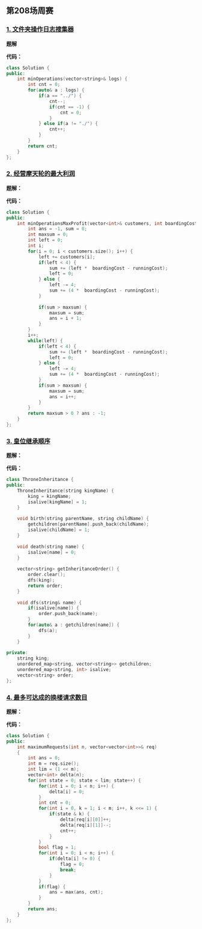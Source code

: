 ## 第208场周赛

### [1. 文件夹操作日志搜集器](https://leetcode-cn.com/contest/weekly-contest-208/problems/crawler-log-folder/)

**题解**



**代码：**

```c++
class Solution {
public:
    int minOperations(vector<string>& logs) {
        int cnt = 0;
        for(auto& a : logs) {
            if(a == "../") {
                cnt--;
                if(cnt == -1) {
                    cnt = 0;
                }
            } else if(a != "./") {
                cnt++;
            }
        }
        return cnt;
    }
};
```

### [2. 经营摩天轮的最大利润](https://leetcode-cn.com/contest/weekly-contest-208/problems/maximum-profit-of-operating-a-centennial-wheel/)

**题解：**



**代码：**

```c++
class Solution {
public:
    int minOperationsMaxProfit(vector<int>& customers, int boardingCost, int runningCost) {
        int ans = -1, sum = 0;
        int maxsum = 0;
        int left = 0;
        int i;
        for(i = 0; i < customers.size(); i++) {
            left += customers[i];
            if(left < 4) {
                sum += (left *  boardingCost - runningCost);
                left = 0;
            } else {
                left -= 4;
                sum += (4 *  boardingCost - runningCost);
            }
            
            if(sum > maxsum) {
                maxsum = sum;
                ans = i + 1;
            }
        }
        i++;
        while(left) {
            if(left < 4) {
                sum += (left *  boardingCost - runningCost);
                left = 0;
            } else {
                left -= 4;
                sum += (4 *  boardingCost - runningCost);
            }
            if(sum > maxsum) {
                maxsum = sum;
                ans = i++;
            }
        }
        return maxsum > 0 ? ans : -1;
    }
};
```

### [3. 皇位继承顺序](https://leetcode-cn.com/contest/weekly-contest-208/problems/throne-inheritance/)

**题解：**

**代码：**

```c++
class ThroneInheritance {
public:
    ThroneInheritance(string kingName) {
        king = kingName;
        isalive[kingName] = 1;
    }
    
    void birth(string parentName, string childName) {
        getchildren[parentName].push_back(childName);
        isalive[childName] = 1;
    }
    
    void death(string name) {
        isalive[name] = 0;
    }
    
    vector<string> getInheritanceOrder() {
        order.clear();
        dfs(king);
        return order;
    }
    
    void dfs(string& name) {
        if(isalive[name]) {
            order.push_back(name);
        }
        for(auto& a : getchildren[name]) {
            dfs(a);
        }
    }
    
private:
    string king;
    unordered_map<string, vector<string>> getchildren;
    unordered_map<string, int> isalive;
    vector<string> order;
};
```

### [4. 最多可达成的换楼请求数目](https://leetcode-cn.com/contest/weekly-contest-208/problems/maximum-number-of-achievable-transfer-requests/)

**题解：**



**代码：**

```c++
class Solution {
public:
    int maximumRequests(int n, vector<vector<int>>& req) 
    {
        int ans = 0;
        int m = req.size();
        int lim = (1 << m);
        vector<int> delta(n);
        for(int state = 0; state < lim; state++) {
            for(int i = 0; i < n; i++) {
                delta[i] = 0;
            }
            int cnt = 0;
            for(int i = 0, k = 1; i < m; i++, k <<= 1) {
                if(state & k) {
                    delta[req[i][0]]++;
                    delta[req[i][1]]--;
                    cnt++;
                }
            }
            bool flag = 1;
            for(int i = 0; i < n; i++) {
                if(delta[i] != 0) {
                    flag = 0;
                    break;
                }
            }
            if(flag) {
                ans = max(ans, cnt);
            }
        }
        return ans;
    }
};
```

